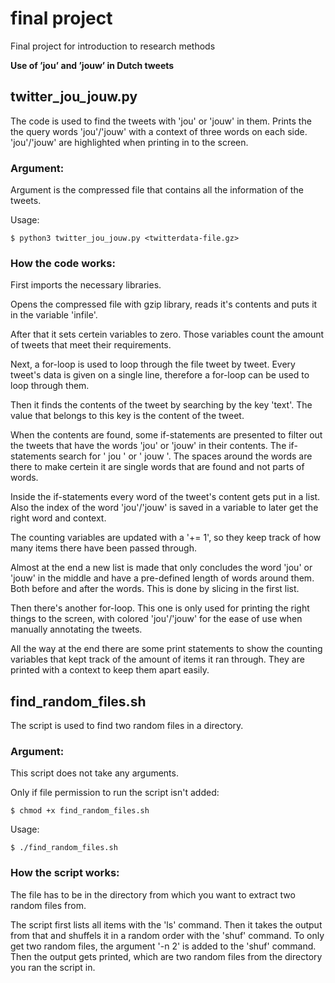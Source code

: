 # final project #
Final project for introduction to research methods

__Use of ’jou’ and ’jouw’ in Dutch tweets__


## twitter_jou_jouw.py ##
The code is used to find the tweets with 'jou' or 'jouw' in them.
Prints the the query words 'jou'/'jouw' with a context of three words on each side.
'jou'/'jouw' are highlighted when printing in to the screen.

### Argument: ###
Argument is the compressed file that contains all the information of the tweets.

Usage: 

	$ python3 twitter_jou_jouw.py <twitterdata-file.gz>

### How the code works: ###
First imports the necessary libraries.

Opens the compressed file with gzip library, reads it's contents and puts it in the variable 'infile'.

After that it sets certein variables to zero. Those variables count the amount of tweets that meet their requirements.

Next, a for-loop is used to loop through the file tweet by tweet. Every tweet's data is given on a single line, therefore a for-loop can be used to loop through them.

Then it finds the contents of the tweet by searching by the key 'text'. The value that belongs to this key is the content of the tweet.

When the contents are found, some if-statements are presented to filter out the tweets that have the words 'jou' or 'jouw' in their contents. The if-statements search for ' jou ' or ' jouw '. The spaces around the words are there to make certein it are single words that are found and not parts of words.

Inside the if-statements every word of the tweet's content gets put in a list. Also the index of the word 'jou'/'jouw' is saved in a variable to later get the right word and context.

The counting variables are updated with a '+= 1', so they keep track of how many items there have been passed through.

Almost at the end a new list is made that only concludes the word 'jou' or 'jouw' in the middle and have a pre-defined length of words around them. Both before and after the words. This is done by slicing in the first list.

Then there's another for-loop. This one is only used for printing the right things to the screen, with colored 'jou'/'jouw' for the ease of use when manually annotating the tweets.

All the way at the end there are some print statements to show the counting variables that kept track of the amount of items it ran through. They are printed with a context to keep them apart easily.


## find_random_files.sh ##
The script is used to find two random files in a directory.

### Argument: ###
This script does not take any arguments.

Only if file permission to run the script isn't added:

	$ chmod +x find_random_files.sh

Usage: 

	$ ./find_random_files.sh

### How the script works: ###
The file has to be in the directory from which you want to extract two random files from.

The script first lists all items with the 'ls' command. Then it takes the output from that and shuffels it in a random order with the 'shuf' command.
To only get two random files, the argument '-n 2' is added to the 'shuf' command. Then the output gets printed, which are two random files from the directory you ran the script in.
